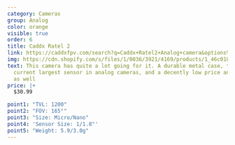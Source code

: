 ```yaml
---
category: Cameras
group: Analog
color: orange
visible: true
order: 6
title: Caddx Ratel 2
link: https://caddxfpv.com/search?q=Caddx+Ratel2+Analog+camera&options%5Bprefix%5D=last&type=product
img: https://cdn.shopify.com/s/files/1/0036/3921/4169/products/1_46c01844-4137-416f-ba52-603d9817d70b_2000x.jpg?v=1607044232
text: This camera has quite a lot going for it. A durable metal case, the
  current largest sensor in analog cameras, and a decently low price and weight
  as well
price: |+
  $30.99

point1: "TVL: 1200"
point2: "FOV: 165°"
point3: "Size: Micro/Nano"
point4: 'Sensor Size: 1/1.8"'
point5: "Weight: 5.9/3.0g"
---
```

